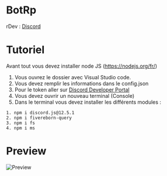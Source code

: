# BotRp

rDev : [Discord](https://discord.gg/QfafnbUDYH)

# Tutoriel

Avant tout vous devez installer node JS (https://nodejs.org/fr/)

1. Vous ouvrez le dossier avec Visual Studio code.
2. Vous devez remplir les informations dans le config.json
3. Pour le token aller sur [Discord Developer Portal](https://discord.com/developers/applications)
4. Vous devez ouvrir un nouveau terminal (Console)
5. Dans le terminal vous devez installer les différents modules :
```
1. npm i discord.js@12.5.1
2. npm i fivereborn-query
3. npm i fs
4. npm i ms
```


# Preview

![Preview](https://imgur.com/sVJAwHb.png)
